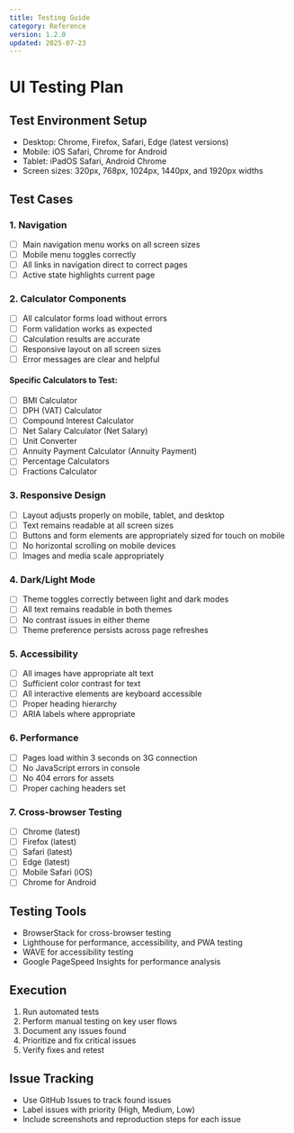 ```yaml
---
title: Testing Guide
category: Reference
version: 1.2.0
updated: 2025-07-23
---
```


# UI Testing Plan

## Test Environment Setup
- Desktop: Chrome, Firefox, Safari, Edge (latest versions)
- Mobile: iOS Safari, Chrome for Android
- Tablet: iPadOS Safari, Android Chrome
- Screen sizes: 320px, 768px, 1024px, 1440px, and 1920px widths

## Test Cases

### 1. Navigation
- [ ] Main navigation menu works on all screen sizes
- [ ] Mobile menu toggles correctly
- [ ] All links in navigation direct to correct pages
- [ ] Active state highlights current page

### 2. Calculator Components
- [ ] All calculator forms load without errors
- [ ] Form validation works as expected
- [ ] Calculation results are accurate
- [ ] Responsive layout on all screen sizes
- [ ] Error messages are clear and helpful

#### Specific Calculators to Test:
- [ ] BMI Calculator
- [ ] DPH (VAT) Calculator
- [ ] Compound Interest Calculator
- [ ] Net Salary Calculator (Net Salary)
- [ ] Unit Converter
- [ ] Annuity Payment Calculator (Annuity Payment)
- [ ] Percentage Calculators
- [ ] Fractions Calculator

### 3. Responsive Design
- [ ] Layout adjusts properly on mobile, tablet, and desktop
- [ ] Text remains readable at all screen sizes
- [ ] Buttons and form elements are appropriately sized for touch on mobile
- [ ] No horizontal scrolling on mobile devices
- [ ] Images and media scale appropriately

### 4. Dark/Light Mode
- [ ] Theme toggles correctly between light and dark modes
- [ ] All text remains readable in both themes
- [ ] No contrast issues in either theme
- [ ] Theme preference persists across page refreshes

### 5. Accessibility
- [ ] All images have appropriate alt text
- [ ] Sufficient color contrast for text
- [ ] All interactive elements are keyboard accessible
- [ ] Proper heading hierarchy
- [ ] ARIA labels where appropriate

### 6. Performance
- [ ] Pages load within 3 seconds on 3G connection
- [ ] No JavaScript errors in console
- [ ] No 404 errors for assets
- [ ] Proper caching headers set

### 7. Cross-browser Testing
- [ ] Chrome (latest)
- [ ] Firefox (latest)
- [ ] Safari (latest)
- [ ] Edge (latest)
- [ ] Mobile Safari (iOS)
- [ ] Chrome for Android

## Testing Tools
- BrowserStack for cross-browser testing
- Lighthouse for performance, accessibility, and PWA testing
- WAVE for accessibility testing
- Google PageSpeed Insights for performance analysis

## Execution
1. Run automated tests
2. Perform manual testing on key user flows
3. Document any issues found
4. Prioritize and fix critical issues
5. Verify fixes and retest

## Issue Tracking
- Use GitHub Issues to track found issues
- Label issues with priority (High, Medium, Low)
- Include screenshots and reproduction steps for each issue
